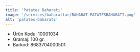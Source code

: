 ```yaml
---
title: 'Patates Baharatı'
image: '/services/baharatlar/BAHARAT-PATATESBAHARATI.png'
alt: 'patates-baharatı'
---
```


* Ürün Kodu: 10001034 
* Gramaj: 100 gr. 
* Barkod: 8683704000501